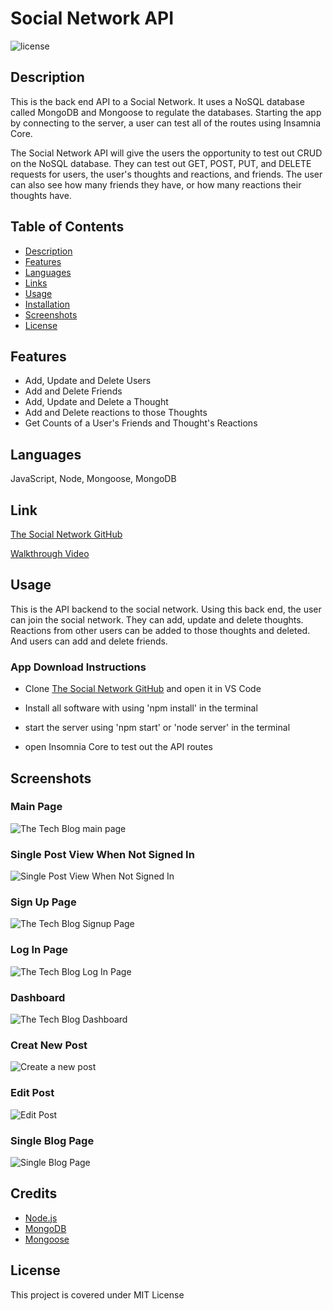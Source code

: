 # Social Network API

![license](https://img.shields.io/badge/License-MIT%20License-blue?style=for-the-badge)

 
## Description
This is the back end API to a Social Network. It uses a NoSQL database called MongoDB and Mongoose to regulate the databases. Starting the app by connecting to the server, a user can test all of the routes using Insamnia Core.

The Social Network API will give the users the opportunity to test out CRUD on the NoSQL database. They can test out GET, POST, PUT, and DELETE requests for users, the user's thoughts and reactions, and friends. The user can also see how many friends they have, or how many reactions their thoughts have.


## Table of Contents
  
* [Description](#description)
* [Features](#features)
* [Languages](#languages)
* [Links](#link)
* [Usage](#usage)
* [Installation](#installation)
* [Screenshots](#screenshots)
* [License](#license)


## Features
    
- Add, Update and Delete Users
- Add and Delete Friends
- Add, Update and Delete a Thought
- Add and Delete reactions to those Thoughts
- Get Counts of a User's Friends and Thought's Reactions

## Languages

JavaScript, Node, Mongoose, MongoDB


## Link 

[The Social Network GitHub](https://github.com/ericasiegel/social-network.git)

[Walkthrough Video](https://github.com/ericasiegel/social-network.git)


## Usage

This is the API backend to the social network. Using this back end, the user can join the social network. They can add, update and delete thoughts. Reactions from other users can be added to those thoughts and deleted. And users can add and delete friends.

### App Download Instructions
    
- Clone [The Social Network GitHub](https://github.com/ericasiegel/social-network.git) and open it in VS Code

- Install all software with using 'npm install' in the terminal

- start the server using 'npm start' or 'node server' in the terminal

- open Insomnia Core to test out the API routes


## Screenshots
    
### Main Page
![The Tech Blog main page](./assets/images/main.png)


### Single Post View When Not Signed In
![Single Post View When Not Signed In](./assets/images/notsignedin.png)


### Sign Up Page
![The Tech Blog Signup Page](./assets/images/signup.png)

      
### Log In Page
![The Tech Blog Log In Page](./assets/images/login.png)

      
### Dashboard
![The Tech Blog Dashboard](./assets/images/dashboard.png)

      
### Creat New Post
![Create a new post](./assets/images/newpost.png)

      
### Edit Post
![Edit Post](./assets/images/edit.png)

      
### Single Blog Page
![Single Blog Page](./assets/images/singleblog.png)


## Credits

- [Node.js](https://nodejs.org/en/)
- [MongoDB](https://www.mongodb.com/3)
- [Mongoose](https://mongoosejs.com/docs)
    

## License

This project is covered under MIT License


